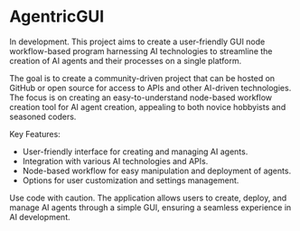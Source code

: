 # AgentricGUI
In development. This project aims to create a user-friendly GUI node workflow-based program harnessing AI technologies to streamline the creation of AI agents and their processes on a single platform. 

The goal is to create a community-driven project that can be hosted on GitHub or open source for access to APIs and other AI-driven technologies. The focus is on creating an easy-to-understand node-based workflow creation tool for AI agent creation, appealing to both novice hobbyists and seasoned coders.

Key Features:
- User-friendly interface for creating and managing AI agents.
- Integration with various AI technologies and APIs.
- Node-based workflow for easy manipulation and deployment of agents.
- Options for user customization and settings management.

Use code with caution. The application allows users to create, deploy, and manage AI agents through a simple GUI, ensuring a seamless experience in AI development.
